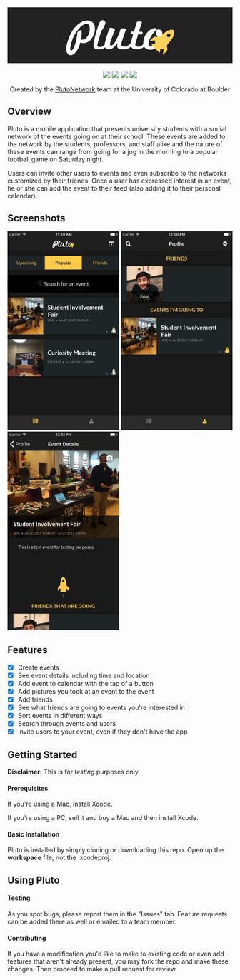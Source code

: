 <img src="https://github.com/PlutoNetwork/Pluto-iOS/blob/master/Pluto/Assets.xcassets/pluto-logo-black.imageset/pluto-logo-black.png">

<p align="center">
<img src="https://img.shields.io/badge/version-1.0-brightgreen.svg">
<img src="https://img.shields.io/badge/platform-iOS-blue.svg">
<img src="https://img.shields.io/badge/release-no-red.svg">
<img src="https://img.shields.io/badge/license-GNU%20AGPLv3-yellow.svg">
</p>

<p align="center">Created by the <a href="https://github.com/orgs/PlutoNetwork/people">PlutoNetwork</a> team at the University of Colorado at Boulder</p>

## Overview

Pluto is a mobile application that presents university students with a social network of the events going on at their school. These events are added to the network by the students, professors, and staff alike and the nature of these events can range from going for a jog in the morning to a popular football game on Saturday night.

Users can invite other users to events and even subscribe to the networks customized by their friends. Once a user has expressed interest in an event, he or she can add the event to their feed (also adding it to their personal calendar).

## Screenshots

<img src="https://github.com/PlutoNetwork/Pluto-iOS/blob/master/Pluto/Assets.xcassets/screenshot1.imageset/screenshot1.png" width="250">
<img src="https://github.com/PlutoNetwork/Pluto-iOS/blob/master/Pluto/Assets.xcassets/screenshot2.imageset/screenshot2.png" width="250">
<img src="https://github.com/PlutoNetwork/Pluto-iOS/blob/master/Pluto/Assets.xcassets/screenshot3.imageset/screenshot3.png" width="250">

## Features

- [x] Create events
- [x] See event details including time and location
- [x] Add event to calendar with the tap of a button
- [x] Add pictures you took at an event to the event
- [x] Add friends
- [x] See what friends are going to events you're interested in
- [x] Sort events in different ways
- [x] Search through events and users
- [x] Invite users to your event, even if they don't have the app

## Getting Started

__Disclaimer:__ This is for _testing_ purposes only.

#### Prerequisites

If you're using a Mac, install Xcode.
  
If you're using a PC, sell it and buy a Mac and then install Xcode.

#### Basic Installation

Pluto is installed by simply cloning or downloading this repo. Open up the **workspace** file, not the .xcodeproj.

## Using Pluto

#### Testing

As you spot bugs, please report them in the "Issues" tab. Feature requests can be added there as well or emailed to a team member.

#### Contributing

If you have a modification you'd like to make to existing code or even add features that aren't already present, you may fork the repo and make these changes. Then proceed to make a pull request for review.
